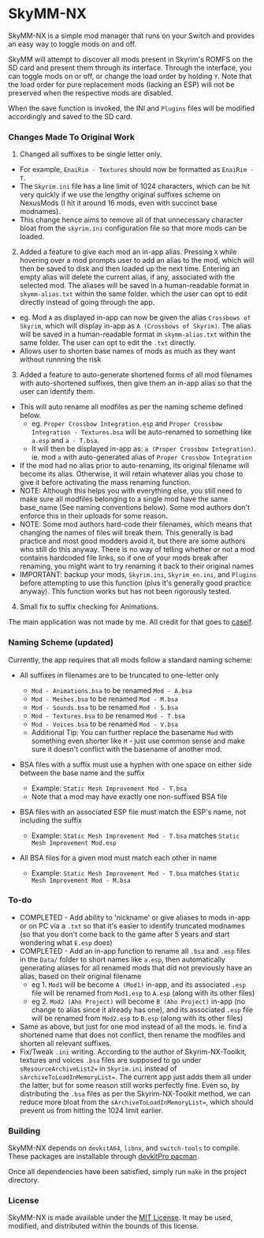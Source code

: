 # SkyMM-NX

SkyMM-NX is a simple mod manager that runs on your Switch and provides an easy way to toggle mods on
and off.

SkyMM will attempt to discover all mods present in Skyrim's ROMFS on the SD card and present them through its interface.
Through the interface, you can toggle mods on or off, or change the load order by holding `Y`. Note that the load order
for pure replacement mods (lacking an ESP) will not be preserved when the respective mods are disabled.

When the save function is invoked, the INI and `Plugins` files will be modified accordingly and saved to the SD card.

### Changes Made To Original Work
1. Changed all suffixes to be single letter only. 
- For example, `EnaiRim - Textures` should now be formatted as `EnaiRim - T`.
- The `Skyrim.ini` file has a line limit of 1024 characters, which can be hit very quickly if we use the lengthy original suffixes scheme on NexusMods (I hit it around 16 mods, even with succinct base modnames).
- This change hence aims to remove all of that unnecessary character bloat from the `skyrim.ini` configuration file so that more mods can be loaded.

2. Added a feature to give each mod an in-app alias. Pressing `X` while hovering over a mod prompts user to add an alias to the mod, which will then be saved to disk and then loaded up the next time. Entering an empty alias will delete the current alias, if any, associated with the selected mod. The aliases will be saved in a human-readable format in `skymm-alias.txt` within the same folder. which the user can opt to edit directly instead of going through the app.
- eg. Mod `A` as displayed in-app can now be given the alias `Crossbows of Skyrim`, which will display in-app as `A (Crossbows of Skyrim)`. The alias will be saved in a human-readable format in `skymm-alias.txt` within the same folder. The user can opt to edit the `.txt` directly.
- Allows user to shorten base names of mods as much as they want without runnning the risk 

3. Added a feature to auto-generate shortened forms of all mod filenames with auto-shortened suffixes, then give them an in-app alias so that the user can identify them. 
- This will auto rename all modfiles as per the naming scheme defined below. 
   - eg. `Proper Crossbow Integration.esp` and `Proper Crossbow Integration - Textures.bsa` will be auto-renamed to something like `a.esp` and `a - T.bsa`. 
   - It will then be displayed in-app as: `a (Proper Crossbow Integration)`. ie. mod `a` with auto-generated alias of `Proper Crossbow Integration`
- If the mod had no alias prior to auto-renaming, its original filename will become its alias. Otherwise, it will retain whatever alias you chose to give it before activating the mass renaming function.
- NOTE: Although this helps you with everything else, you still need to make sure all modfiles belonging to a single mod have the same base_name (See naming conventions below). Some mod authors don't enforce this in their uploads for some reason.
- NOTE: Some mod authors hard-code their filenames, which means that changing the names of files will break them. This generally is bad practice and most good modders avoid it, but there are some authors who still do this anyway. There is no way of telling whether or not a mod contains hardcoded file links, so if one of your mods break after renaming, you might want to try renaming it back to their original names
- IMPORTANT: backup your mods, `Skyrim.ini`, `Skyrim_en.ini`, and `Plugins` before attempting to use this function (plus it's generally good practice anyway). This function works but has not been rigorously tested.


4. Small fix to suffix checking for Animations.

The main application was not made by me. All credit for that goes to [caseif](https://github.com/caseif/SkyMM-NX).

### Naming Scheme (updated)

Currently, the app requires that all mods follow a standard naming scheme:

- All suffixes in filenames are to be truncated to one-letter only
  - `Mod - Animations.bsa` to be renamed `Mod - A.bsa`
  - `Mod - Meshes.bsa` to be renamed `Mod - M.bsa`
  - `Mod - Sounds.bsa` to be renamed `Mod - S.bsa`
  - `Mod - Textures.bsa` to be renamed `Mod - T.bsa`
  - `Mod - Voices.bsa` to be renamed `Mod - V.bsa`
  - Additional Tip: You can further replace the basename `Mod` with something even shorter like `M` - just use common sense and make sure it doesn't conflict with the basename of another mod.

- BSA files with a suffix must use a hyphen with one space on either side between the base name and the suffix
  - Example: `Static Mesh Improvement Mod - T.bsa`
  - Note that a mod may have exactly one non-suffixed BSA file
- BSA files with an associated ESP file must match the ESP's name, not including the suffix
  - Example: `Static Mesh Improvement Mod - T.bsa` matches `Static Mesh Improvement Mod.esp`
- All BSA files for a given mod must match each other in name
  - Example: `Static Mesh Improvement Mod - T.bsa` matches `Static Mesh Improvement Mod - M.bsa`

### To-do

* COMPLETED - Add ability to 'nickname' or give aliases to mods in-app or on PC via a `.txt` so that it's easier to identify truncated modnames (so that you don't come back to the game after 5 years and start wondering what `E.esp` does)
* COMPLETED - Add an in-app function to rename all `.bsa` and `.esp` files in the `Data/` folder to short names like `a.esp`, then automatically generating aliases for all renamed mods that did not previously have an alias, based on their original filename
    - eg 1. `Mod1` will be become `A (Mod1)` in-app, and its associated `.esp` file will be renamed from `Mod1.esp` to `A.esp` (along with its other files)
    - eg 2. `Mod2 (Aho Project)` will become `B (Aho Project)` in-app (no change to alias since it already has one), and its associated `.esp` file will be renamed from `Mod2.esp` to `B.esp` (along with its other files)
* Same as above, but just for one mod instead of all the mods. ie. find a shortened name that does not conflict, then rename the modfiles and shorten all relevant suffixes.
* Fix/Tweak `.ini` writing. According to the author of Skyrim-NX-Toolkit, textures and voices `.bsa` files are supposed to go under `sResourceArchiveList2=` in `Skyrim.ini` instead of `sArchiveToLoadInMemoryList=`. The current app just adds them all under the latter, but for some reason still works perfectly fine. Even so, by distributing the `.bsa` files as per the Skyrim-NX-Toolkit method, we can reduce more bloat from the `sArchiveToLoadInMemoryList=`, which should prevent us from hitting the 1024 limit earlier.

### Building

SkyMM-NX depends on `devkitA64`, `libnx`, and `switch-tools` to compile. These packages are installable through
[devkitPro pacman](https://devkitpro.org/wiki/devkitPro_pacman).

Once all dependencies have been satisfied, simply run `make` in the project directory.

### License

SkyMM-NX is made available under the
[MIT License](https://github.com/caseif/SkyrimNXModManager/blob/master/LICENSE). It may be used, modified, and
distributed within the bounds of this license.
